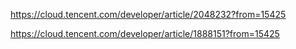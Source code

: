 https://cloud.tencent.com/developer/article/2048232?from=15425

https://cloud.tencent.com/developer/article/1888151?from=15425

